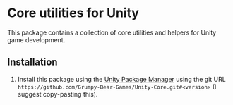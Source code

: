 # Core utilities for Unity

This package contains a collection of core utilities and helpers for Unity game development.

## Installation

1. Install this package using the [Unity Package Manager](https://docs.unity3d.com/Manual/upm-ui-giturl.html)
   using the git URL `https://github.com/Grumpy-Bear-Games/Unity-Core.git#<version>` (I suggest copy-pasting this).
